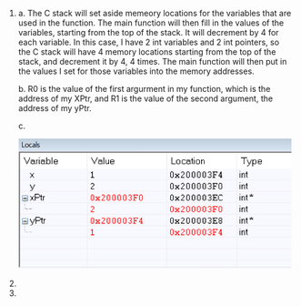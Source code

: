 1) a. The C stack will set aside memeory locations for the variables that are used in the function. The main function will then fill in   the values of the variables, starting from the top of the stack. It will decrement by 4 for each variable. In this case, I have 2 int variables and 2 int pointers, so the C stack will have 4 memory locations starting from the top of the stack, and decrement it by 4, 4 times. The main function will then put in the values I set for those variables into the memory addresses.

   b. R0 is the value of the first argurment in my function, which is the address of my XPtr, and R1 is the value of the second argument, the address of my yPtr.
   
   c.
   
   ![Locals View](https://github.com/Thisisme125/embsys100/blob/feature/assignment05/images/a3.PNG)
   
2) 


3)
